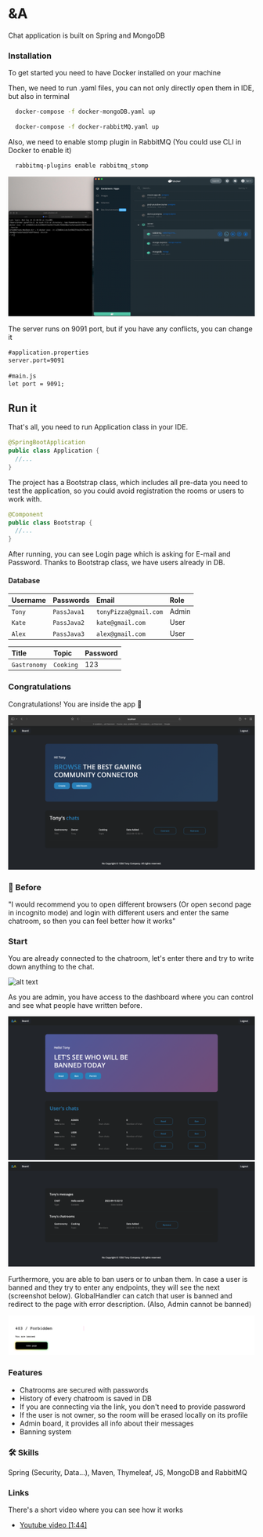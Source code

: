 
# &A

Chat application is built on Spring and MongoDB


### Installation

To get started you need to have Docker installed on your machine

Then, we need to run .yaml files, you can not only directly open them in IDE, but also in terminal

```bash
  docker-compose -f docker-mongoDB.yaml up
```
```bash
  docker-compose -f docker-rabbitMQ.yaml up
```
Also, we need to enable stomp plugin in RabbitMQ
(You could use CLI in Docker to enable it)

```bash
  rabbitmq-plugins enable rabbitmq_stomp
```

![alt text](./imgs/docker_cli.png)

The server runs on 9091 port, but if you have any conflicts, you can change it

```
#application.properties
server.port=9091

#main.js
let port = 9091;
```

## Run it

That's all, you need to run Application class in your IDE.
```java
@SpringBootApplication
public class Application {
  //...
}
```

The project has a Bootstrap class,
which  includes all pre-data you need to test the application,
so you could avoid registration the rooms or users to work with.

```java
@Component
public class Bootstrap {
  //...
}
```

After running, you can see Login page which is asking for E-mail and Password.
Thanks to Bootstrap class, we have users already in DB.

#### Database

| Username | Passwords   | Email                 | Role |
|:---------|:------------|:----------------------|:-----|
| `Tony`   | `PassJava1` | `tonyPizza@gmail.com` | Admin|
| `Kate`   | `PassJava2` | `kate@gmail.com`      | User |
| `Alex`   | `PassJava3` | `alex@gmail.com`      | User |

| Title  | Topic     | Password |
|:-------|:----------|:---------|
| `Gastronomy` | `Cooking` | 123      |

### Congratulations

Congratulations! You are inside the app 🎉

![alt text](./imgs/home.png)


### 🚀 Before
"I would recommend you to open different browsers (Or open second page in incognito mode) 
and login with different users and enter the same chatroom, 
so then you can feel better how it works"

###  Start
You are already connected to the chatroom, 
let's enter there and try to write down anything to the chat.

![alt text](./imgs/chat_messages.gif)

As you are admin, you have access to the dashboard 
where you can control and see what people have written before.

![alt text](./imgs/adminBoard.png)
![alt text](./imgs/messages.png)

Furthermore, you are able to ban users or to unban them. 
In case a user is banned and they try to enter any endpoints, they will see the next (screenshot below).
GlobalHandler can catch that user is banned and redirect to the page with error description. (Also, Admin cannot be banned)

![alt text](./imgs/banned.png)

### Features

- Chatrooms are secured with passwords
- History of every chatroom is saved in DB
- If you are connecting via the link, you don't need to provide password
- If the user is not owner, so the room will be erased locally on its profile
- Admin board, it provides all info about their messages
- Banning system


### 🛠 Skills
Spring (Security, Data...), Maven, Thymeleaf, JS, MongoDB and RabbitMQ

### Links

There's a short video where you can see how it works

- [Youtube video [1:44]](https://www.youtube.com/watch?v=VDEaEaWzu_E&ab_channel=JessieCasey)

